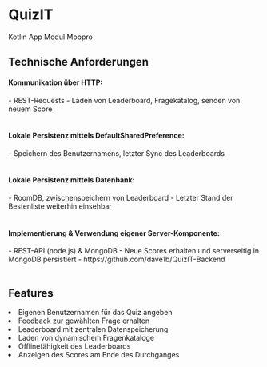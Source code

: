 # QuizIT

Kotlin App Modul Mobpro

<h2>Technische Anforderungen</h2>
<h4>Kommunikation über HTTP: </h4>
- REST-Requests
- Laden von Leaderboard, Fragekatalog, senden von neuem Score
<br><br>
<h4>Lokale Persistenz mittels DefaultSharedPreference:</h4>
- Speichern des Benutzernamens, letzter Sync des Leaderboards
<br><br>
<h4>Lokale Persistenz mittels Datenbank:</h4>
- RoomDB, zwischenspeichern von Leaderboard
- Letzter Stand der Bestenliste weiterhin einsehbar
<br><br>
<h4>Implementierung & Verwendung eigener Server-Komponente: </h4>
- REST-API (node.js) & MongoDB
- Neue Scores erhalten und serverseitig in MongoDB persistiert
- https://github.com/dave1b/QuizIT-Backend
<br><br>
<h2>Features</h2>
<li>Eigenen Benutzernamen für das Quiz angeben</li>
<li>Feedback zur gewählten Frage erhalten</li>
<li>Leaderboard mit zentralen Datenspeicherung</li>
<li>Laden von dynamischem Fragenkataloge</li>
<li>Offlinefähigkeit des Leaderboards</li>
<li>Anzeigen des Scores am Ende des Durchganges</li>
